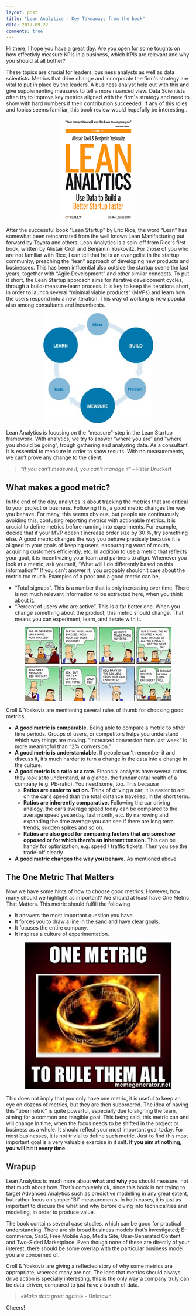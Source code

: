 ```yaml
---
layout: post
title: "Lean Analytics - Key Takeaways from the book"
date: 2017-09-22
comments: true
---
```




Hi there, I hope you have a great day. Are you open for some toughts on how effectivly measure KPIs in a business, which KPIs are relevant and why you should at all bother? 

These topics are crucial for leaders, business analysts as well as data scientists. Metrics that drive change and incorporate the firm's strategy are vital to put in place by the leaders. A business analyst help out with this and give supplementing measures to tell a more nuanced view. Data Scientists often try to improve key metrics aligned with the firm's strategy and need to show with hard numbers if their contribution succeeded. If any of this roles and topics seems familiar, this book review would hopefully be interesting..  

<p align="center">
  <img width="200" height="280" src="/figs/lean-analytics/book-cover-full_2.png">
</p>


After the successful book "Lean Startup" by Eric Rice, the word “Lean” has somewhat been reincarnated from the well known Lean Manifacturing put forward by Toyota and others. Lean Analytics is a spin-off from Rice's first book, written by Alistair Croll and Benjamin Yoskovitz. For those of you who are not familiar with Rice, I can tell that he is an
evangelist in the startup community, preaching the “lean” approach of developing new products 
and businesses. This has been influential also outside the startup scene the last years, together with 
“Agile Development” and other similar concepts. To put it short, the Lean Startup approach 
aims for iterative development cycles, through a build-measure-learn process. It is key to 
keep the iterations short, in order to launch several “minimal viable products” (MVPs) and 
learn how the users respond into a new iteration. This way of working is now popular also among consultants and incumbents. 


<p align="center">
  <img width="300" height="300" src="/figs/lean-analytics/lean_circle.jpg">
</p>


Lean Analytics is focusing on the “measure”-step in the Lean Startup framework. With analytics, 
we try to answer “where you are” and “where you should be going”, trough gathering and analyzing data. 
As a consultant, it is essential to measure in order to show results. With no measurements, we can’t prove any change to the client.


 > *"If you can’t measure it, you can’t manage it"* – Peter Druckert

## What makes a good metric? 

In the end of the day, analytics is about tracking the metrics that are critical to your project or business. Following this, a good metric changes the way you behave. For many, this seems obvious, but people are continuously avoiding this, confusing reporting metrics with actionable metrics. 
It is crucial to define metrics before running into experiments. For example, decide that if your MVP doesn’t increase order size by 30 %, try something else. A good metric changes the way you behave precisely because it is aligned to your goals of keeping users, encouraging word of mouth, acquiring customers efficiently, etc. 
In addition to use a metric that reflects your goal, it is incentivizing your team and partners to align. Whenever you look at a metric, ask yourself, “What will I do differently based on this information?” If you can’t answer it, you probably shouldn’t care about the metric too much. Examples of a poor and a good metric can be,
* “Total signups”. This is a number that is only increasing over time. There is not much relevant information to be extracted here, when you think about it.
* “Percent of users who are active”. This is a far better one. When you change something about the product, this metric should change. That means you can experiment, learn, and iterate with it. 

<p align="center">
  <img width="400" height="200" src="/figs/lean-analytics/dilbert_campaign.jpg">
</p>


Croll & Yoskoviz are mentioning several rules of thumb for choosing good metrics,

* **A good metric is comparable.** Being able to compare a metric to other time periods. Groups of users, or competitors helps you understand which way things are moving. “Increased conversion from last week” is more meaningful than “2% conversion.” 
* **A good metric is understandable.** If people can’t remember it and discuss it, it’s much harder to turn a change in the data into a change in the culture. 
* **A good metric is a ratio or a rate.** Financial analysts have several ratios they look at to understand, at a glance, the fundamental health of a company (e.g. PE-ratio). You need some, too. This because
  * **Ratios are easier to act on.** Think of driving a car; it is easier to act on the car’s speed than the total distance travelled, in the short term. 
  * **Ratios are inherently comparative.** Following the car driving analogy, the car’s average speed today can be compared to the average speed yesterday, last month, etc. By narrowing and expanding the time average you can see if there are long term trends, sudden spikes and so on.
  * **Ratios are also good for comparing factors that are somehow opposed or for which there’s an inherent tension.** This can be handy for optimization; e.g. speed / traffic tickets. Then you see the trade-off clearly
* **A good metric changes the way you behave.** As mentioned above.


## The One Metric That Matters

Now we have some hints of how to choose good metrics. However, how many should we highlight as important? We should at least have One Metric That Matters. This metric should fulfill the following

* It answers the most important question you have. 
* It forces you to draw a line in the sand and have clear goals.
* It focuses the entire company.
* It inspires a culture of experimentation.


<p align="center">
  <img width="400" height="400" src="/figs/lean-analytics/onemetric.jpg">
</p>

This does not imply that you only have one metric, it is useful to keep an eye on dozens of metrics, but they are then subordered. The idea of having this “übermetric” is quite powerful, especially due to aligning the team, aiming for a common and tangible goal. This being said, this metric can and will change in time, when the focus needs to be shifted in the project or business as a whole. It should reflect your most important goal today. For most businesses, it is not trivial to define such metric. Just to find this most important goal is a very valuable exercise in it self. **If you aim at nothing, you will hit it every time.**



## Wrapup

Lean Analytics is much more about **what** and **why** you should measure, not that much about how. That’s completely ok, since this book is not trying to target Advanced Analytics such as predictive modelling in any great extent, but rather focus on simple “BI” measurements. In both cases, it is just as important to discuss the what and why before diving into technicalities and modelling, in order to produce value.

The book contains several case studies, which can be good for practical understanding. There are six broad business models that’s investigated; E-commerce, SaaS, Free Mobile App, Media Site, User-Generated Content and Two-Sided Marketplace. Even though none of these are directly of your interest, there should be some overlap with the particular business model you are concerned of.

Croll & Yoskoviz are giving a reflected story of why some metrics are appropriate, whereas many are not. The idea that metrics should always drive action is specially interesting, this is the only way a company truly can be data-driven, compared to just have a bunch of data. 

> *«Make data great again!»* - Unknown



Cheers!













